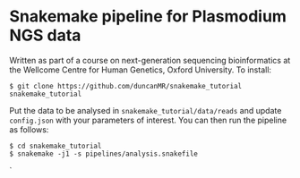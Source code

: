 # Snakemake pipeline for Plasmodium NGS data

Written as part of a course on next-generation sequencing bioinformatics at the Wellcome Centre for Human Genetics, Oxford University. To install:
```
$ git clone https://github.com/duncanMR/snakemake_tutorial snakemake_tutorial
```
Put the data to be analysed in `snakemake_tutorial/data/reads` and update `config.json` with your parameters of interest. You can then run the pipeline as follows:
```
$ cd snakemake_tutorial
$ snakemake -j1 -s pipelines/analysis.snakefile
```

`
